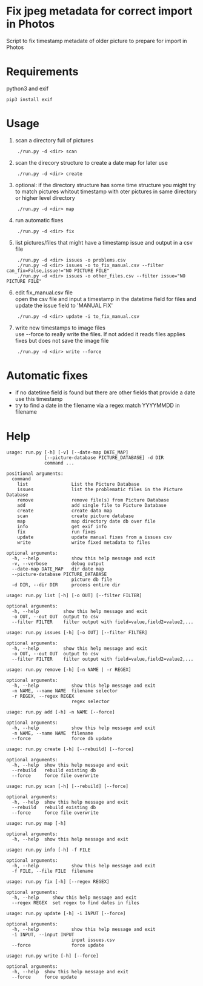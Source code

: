 # Fix jpeg metadata for correct import in Photos

Script to fix timestamp metadate of older picture to prepare for import in Photos

# Requirements

python3 and exif

```
pip3 install exif
```

# Usage

1. scan a directory full of pictures
```
    ./run.py -d <dir> scan
```
2. scan the direcory structure to create a date map for later use
```
    ./run.py -d <dir> create
```
3. optional: if the directory structure has some time structure you might try to match pictures whitout timestamp with oter pictures in same directory or higher level directory
```
    ./run.py -d <dir> map
```
4. run automatic fixes
```
    ./run.py -d <dir> fix
```
5. list pictures/files that might have a timestamp issue and output in a csv file
```
    ./run.py -d <dir> issues -o problems.csv
    ./run.py -d <dir> issues -o to_fix_manual.csv --filter can_fix=False,issue!="NO PICTURE FILE"
    ./run.py -d <dir> issues -o other_files.csv --filter issue="NO PICTURE FILE"
```
6. edit fix_manual.csv file
<br> open the csv file and input a timestamp in the datetime field for files and update the issue field to 'MANUAL FIX'
```
    ./run.py -d <dir> update -i to_fix_manual.csv
```
7. write new timestamps to image files
<br> use --force to really write the files. If not added it reads files applies fixes but does not save the image file
```
    ./run.py -d <dir> write --force
```

# Automatic fixes
* if no datetime field is found but there are other fields that provide a date use this timestamp
* try to find a date in the filename via a regex match YYYYMMDD in filename


# Help

```
usage: run.py [-h] [-v] [--date-map DATE_MAP]
              [--picture-database PICTURE_DATABASE] -d DIR
              command ...

positional arguments:
  command
    list                List the Picture Database
    issues              list the problematic files in the Picture Database
    remove              remove file(s) from Picture Database
    add                 add single file to Picture Database
    create              create data map
    scan                create picture database
    map                 map directory date db over file
    info                get exif info
    fix                 run fixes
    update              update manual fixes from a issues csv
    write               write fixed metadata to files

optional arguments:
  -h, --help            show this help message and exit
  -v, --verbose         debug output
  --date-map DATE_MAP   dir date map
  --picture-database PICTURE_DATABASE
                        picture db file
  -d DIR, --dir DIR     process entire dir
```

```
usage: run.py list [-h] [-o OUT] [--filter FILTER]

optional arguments:
  -h, --help         show this help message and exit
  -o OUT, --out OUT  output to csv
  --filter FILTER    filter output with field=value,field2=value2,...
```

```
usage: run.py issues [-h] [-o OUT] [--filter FILTER]

optional arguments:
  -h, --help         show this help message and exit
  -o OUT, --out OUT  output to csv
  --filter FILTER    filter output with field=value,field2=value2,...
```

```
usage: run.py remove [-h] [-n NAME | -r REGEX]

optional arguments:
  -h, --help            show this help message and exit
  -n NAME, --name NAME  filename selector
  -r REGEX, --regex REGEX
                        regex selector
```

```
usage: run.py add [-h] -n NAME [--force]

optional arguments:
  -h, --help            show this help message and exit
  -n NAME, --name NAME  filename
  --force               force db update
```

```
usage: run.py create [-h] [--rebuild] [--force]

optional arguments:
  -h, --help  show this help message and exit
  --rebuild   rebuild existing db
  --force     force file overwrite
```

```
usage: run.py scan [-h] [--rebuild] [--force]

optional arguments:
  -h, --help  show this help message and exit
  --rebuild   rebuild existing db
  --force     force file overwrite
```

```
usage: run.py map [-h]

optional arguments:
  -h, --help  show this help message and exit
```

```
usage: run.py info [-h] -f FILE

optional arguments:
  -h, --help            show this help message and exit
  -f FILE, --file FILE  filename
```

```
usage: run.py fix [-h] [--regex REGEX]

optional arguments:
  -h, --help     show this help message and exit
  --regex REGEX  set regex to find dates in files
```

```
usage: run.py update [-h] -i INPUT [--force]

optional arguments:
  -h, --help            show this help message and exit
  -i INPUT, --input INPUT
                        input issues.csv
  --force               force update
```

```
usage: run.py write [-h] [--force]

optional arguments:
  -h, --help  show this help message and exit
  --force     force update
```
